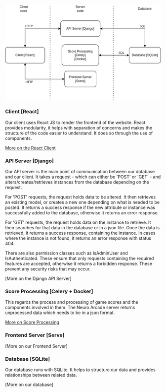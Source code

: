 ![structure.img](structure.png)

### Client [React]

Our client uses React JS to render the frontend of the website. React provides modularity,
 it helps with separation of concerns and makes the structure of the code easier to understand. It does so through
the use of components.

[More on the React Client](client.md)

### API Server [Django]

Our API server is the main point of communication between our database and our client.
It takes a request - which can either be 'POST' or 'GET' - and alters/creates/retrieves 
instances from the database depending on the request. 

For 'POST' requests, the request holds data to be altered. It then retrieves an existing model,
or creates a new one depending on what is needed to be posted. It returns a success response if 
the new attribute or instance was successfully added to the database, otherwise it returns an error 
response.

For 'GET' requests, the request holds data on the instance to retrieve. It then 
searches for that data in the database or in a json file. Once the data is retrieved,
it returns a success response, containing the instance. In cases where the instance is not 
found, it returns an error response with status 404. 

There are also permission classes such as IsAdminUser and IsAuthenticated. These ensure that 
only requests containing the required features are accepted, otherwise it returns a forbidden response.
These prevent any security risks that may occur.

[More on the Django API Server]

### Score Processing [Celery + Docker]

This regards the process and processing of game scores and the components involved in them.
The Neuro Arcade server returns unprocessed data which needs to be in a json format. 

[More on Score Processing](score_pipeline.md)

### Frontend Server [Serve]



[More on our Frontend Server]

### Database [SQLite]

Our database runs with SQLite. It helps to structure our data and provides relationships between
related data.

[More on our database]


